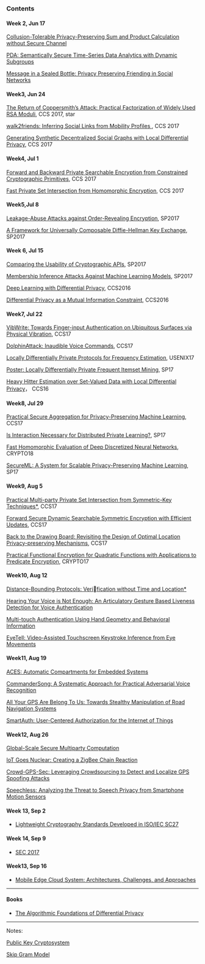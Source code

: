 ### Contents

#### Week 2, Jun 17

[Collusion-Tolerable Privacy-Preserving Sum and Product Calculation without Secure Channel](2.md)

[PDA: Semantically Secure Time-Series Data Analytics with Dynamic Subgroups](3.md)

[Message in a Sealed Bottle: Privacy Preserving Friending in Social Networks](5.md)

#### Week3, Jun 24  

[The Return of Coppersmith’s Attack: Practical Factorization of Widely Used RSA Moduli](6.md), CCS 2017, star

[walk2friends: Inferring Social Links from Mobility Profiles ](7.md), CCS 2017

[Generating Synthetic Decentralized Social Graphs with Local Differential Privacy](9.md), CCS 2017

#### Week4, Jul 1

[Forward and Backward Private Searchable Encryption from Constrained Cryptographic Primitives](Jun/10.md), CCS 2017

[Fast Private Set Intersection from Homomorphic Encryption](Jun/12.md), CCS 2017

#### Week5,Jul 8

[Leakage-Abuse Attacks against Order-Revealing Encryption](Jul/13.md), SP2017

[A Framework for Universally Composable Diffie-Hellman Key Exchange](Jul/14.md), SP2017

#### Week 6, Jul 15

[Comparing the Usability of Cryptographic APIs](Jul/15.md), SP2017

[Membership Inference Attacks Against Machine Learning Models](Jul/16.md), SP2017

[Deep Learning with Differential Privacy](Jul/17.md), CCS2016

[Differential Privacy as a Mutual Information Constraint](Jul/18.md), CCS2016

#### Week7, Jul 22

[VibWrite: Towards Finger-input Authentication on Ubiquitous Surfaces via Physical Vibration](Jul/20.md), CCS17

[DolphinAttack: Inaudible Voice Commands](Jul/21.md), CCS17

[Locally Differentially Private Protocols for Frequency Estimation](Jul/23.md), USENIX17

[Poster: Locally Differentially Private Frequent Itemset Mining](Jul/24.md), SP17

[Heavy Hitter Estimation over Set-Valued Data with Local Differential Privacy](Jul/25.md)， CCS16

#### Week8, Jul 29

[Practical Secure Aggregation for Privacy-Preserving Machine Learning](Jul/26.md), CCS17

[Is Interaction Necessary for Distributed Private Learning?](Jul/27.md), SP17

[Fast Homomorphic Evaluation of Deep Discretized Neural Networks](Jul/28.md), CRYPTO18

[SecureML: A System for Scalable Privacy-Preserving Machine Learning](Jul/29.md), SP17

#### Week9, Aug 5

[Practical Multi-party Private Set Intersection from Symmetric-Key Techniques*](Aug/30.md), CCS17

[Forward Secure Dynamic Searchable Symmetric Encryption with Efficient Updates](Aug/32.md), CCS17

[Back to the Drawing Board: Revisiting the Design of Optimal Location Privacy-preserving Mechanisms](Aug/33.md), CCS17

[Practical Functional Encryption for Quadratic Functions with Applications to Predicate Encryption](Aug/34.md), CRYPTO17

#### Week10, Aug 12

[Distance-Bounding Protocols: Verification without Time and Location*](Aug/35.md)

[Hearing Your Voice is Not Enough: An Articulatory Gesture Based Liveness Detection for Voice Authentication](Aug/36.md)

[Multi-touch Authentication Using Hand Geometry and Behavioral Information](Aug/37.md)

[EyeTell: Video-Assisted Touchscreen Keystroke Inference from Eye Movements](Aug/38.md)

#### Week11, Aug 19

[ACES: Automatic Compartments for Embedded Systems](Aug/40.md)

[CommanderSong: A Systematic Approach for Practical Adversarial Voice Recognition](Aug/41.md)

[All Your GPS Are Belong To Us: Towards Stealthy Manipulation of Road Navigation Systems](Aug/42.md)

[SmartAuth: User-Centered Authorization for the Internet of Things](Aug/43.md)

#### Week12, Aug 26

[Global-Scale Secure Multiparty Computation](Aug/44.md)

[IoT Goes Nuclear: Creating a ZigBee Chain Reaction](Aug/45.md)

[Crowd-GPS-Sec: Leveraging Crowdsourcing to Detect and Localize GPS Spoofing Attacks](Aug/46.md)

[Speechless: Analyzing the Threat to Speech Privacy from Smartphone Motion Sensors](Aug/47.md)

#### Week 13, Sep 2

- [Lightweight Cryptography Standards Developed in ISO/IEC SC27](Sep/48.md)

#### Week 14, Sep 9

- [SEC 2017](Sep/51.md)

#### Week13, Sep 16

- [Mobile Edge Cloud System: Architectures, Challenges, and Approaches](Sep/53.md)

***

#### Books

- [The Algorithmic Foundations of Differential Privacy](books/AFDP/contents.md) 

***

Notes:

[Public Key Cryptosystem](4.md)

[Skip Gram Model](8.md)

